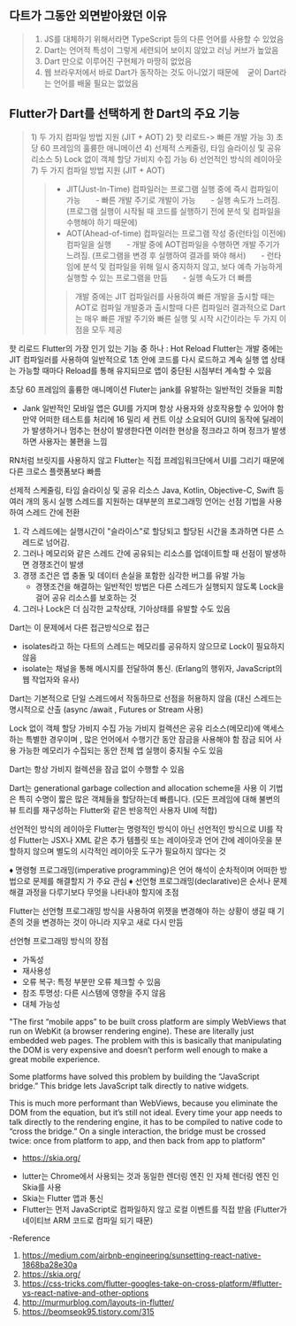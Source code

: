다트가 그동안 외면받아왔던 이유
-----------------------------
>1) JS를 대체하기 위해서라면 TypeScript 등의 다른 언어를 사용할 수 있었음
>2) Dart는 언어적 특성이 그렇게 세련되어 보이지 않았고 러닝 커브가 높았음
>3) Dart 만으로 이루어진 구현체가 마땅히 없었음
>4) 웹 브라우저에서 바로 Dart가 동작하는 것도 아니었기 때문에    굳이 Dart라는 언어를 배울 필요는 없었음

Flutter가 Dart를 선택하게 한 Dart의 주요 기능
-----------------------------
>1) 두 가지 컴파일 방법 지원 (JIT + AOT)
>2) 핫 리로드-> 빠른 개발 가능
>3) 초당 60 프레임의 훌륭한 애니메이션
>4) 선제적 스케줄링, 타임 슬라이싱 및 공유 리소스
>5) Lock 없이 객체 할당 가비지 수집 가능
>6) 선언적인 방식의 레이아웃
>7) 두 가지 컴파일 방법 지원 (JIT + AOT)
>  > * JIT(Just-In-Time) 컴파일러는 프로그램 실행 중에 즉시 컴파일이 가능
      - 빠른 개발 주기로 개발이 가능
      - 실행 속도가 느려짐.(프로그램 실행이 시작될 때 코드를 실행하기 전에 분석 및 컴파일을 수행해야 하기 때문에)
>  > * AOT(Ahead-of-time) 컴파일러는 프로그램 작성 중(런타임 이전에) 컴파일을 실행
      - 개발 중에 AOT컴파일을 수행하면 개발 주기가 느려짐. (프로그램을 변경 후 실행하여 결과를 봐야 해서)
      - 런타임에 분석 및 컴파일을 위해 일시 ​​중지하지 않고, 보다 예측 가능하게 실행할 수 있는 프로그램을 만듬
      - 실행 속도가 더 빠름
>  >  > 개발 중에는 JIT 컴파일러를 사용하여 빠른 개발을 출시할 때는 AOT로 컴파일
>  >  > 개발중과 출시할때 다른 컴파일러 결과적으로 Dart는 매우 빠른 개발 주기와 빠른 실행 및 시작 시간이라는 두 가지 이점을 모두 제공

핫 리로드
Flutter의 가장 인기 있는 기능 중 하나 : Hot Reload
Flutter는 개발 중에는 JIT 컴파일러를 사용하여 일반적으로 1초 안에 코드를 다시 로드하고 계속 실행
앱 상태는 가능할 때마다 Reload를 통해 유지되므로 앱이 중단된 시점부터 계속할 수 있음

초당 60 프레임의 훌륭한 애니메이션
Fluter는 jank를 유발하는 일반적인 것들을 피함
* Jank
일반적인 모바일 앱은 GUI를 가지며 항상 사용자와 상호작용할 수 있어야 함
만약 어떠한 테스트를 처리에 16 밀리 세 컨트 이상 소요되어 GUI의 동작에 딜레이가 발생하거나 멈추는 현상이 발생한다면 
이러한 현상을 정크라고 하며 정크가 발생하면 사용자는 불편을 느낌

RN처럼 브릿지를 사용하지 않고 Flutter는 직접 프레임워크단에서 UI를 그리기 때문에 다른 크로스 플랫폼보다 빠름

선제적 스케줄링, 타임 슬라이싱 및 공유 리소스 Java, Kotlin, Objective-C, Swift 등 여러 개의 동시 실행 스레드를 지원하는 대부분의 프로그래밍 언어는
선점 기법을 사용하여 스레드 간에 전환

1) 각 스레드에는 실행시간이 "슬라이스"로 할당되고 할당된 시간을 초과하면 다른 스레드로 넘어감.
2) 그러나 메모리와 같은 스레드 간에 공유되는 리소스를 업데이트할 때 선점이 발생하면 경쟁조건이 발생
3) 경쟁 조건은 앱 충돌 및 데이터 손실을 포함한 심각한 버그를 유발 가능
   - 경쟁조건을 해결하는 일반적인 방법은 다른 스레드가 실행되지 않도록 Lock을 걸어 공유 리소스를 보호하는 것
4) 그러나 Lock은 더 심각한 교착상태, 기아상태를 유발할 수도 있음

Dart는 이 문제에서 다른 접근방식으로 접근
- isolates라고 하는 다트의 스레드는 메모리를 공유하지 않으므로 Lock이 필요하지 않음
- isolate는 채널을 통해 메시지를 전달하여 통신. (Erlang의 행위자, JavaScript의 웹 작업자와 유사)

Dart는 기본적으로 단일 스레드에서 작동하므로 선점을 허용하지 않음 (대신 스레드는 명시적으로 산출 (async /await , Futures or Stream 사용)

Lock 없이 객체 할당 가비지 수집 가능
가비지 컬렉션은 공유 리소스(메모리)에 액세스 하는 특별한 경우이며 , 많은 언어에서 수행기간 동안 잠금을 사용해야 함
잠금 되어 사용 가능한 메모리가 수집되는 동안 전체 앱 실행이 중지될 수도 있음

Dart는 항상 가비지 컬렉션을 잠금 없이 수행할 수 있음

Dart는 generational garbage collection and allocation scheme을 사용
이 기법은 특히 수명이 짧은 많은 객체들을 할당하는데 빠릅니다.
(모든 프레임에 대해 불변의 뷰 트리를 재구성하는 Flutter와 같은 반응적인 사용자 UI에 적합)

선언적인 방식의 레이아웃
Flutter는 명령적인 방식이 아닌 선언적인 방식으로 UI를 작성
Flutter는 JSX나 XML 같은 추가 템플릿 또는 레이아웃과 언어 간에 레이아웃을 분할하지 않으며 별도의 시각적인 레이아웃 도구가 필요하지 않다는 것

♦ 명령형 프로그래밍(imperative programming)은 언어 해석이 순차적이며 어떠한 방법으로 문제를 해결할지 가 주요 관심
♦ 선언형 프로그래밍(declarative)은 순서나 문제 해결 과정을 다루기보다 무엇을 나타내야 할지에 초점

Flutter는 선언형 프로그래밍 방식을 사용하여 위젯을 변경해야 하는 상황이 생길 때 기존의 것을 변경하는 것이 아니라 지우고 새로 다시 만듬

선언형 프로그래밍 방식의 장점
 - 가독성
-  재사용성
- 오류 복구: 특정 부분만 오류 체크할 수 있음
- 참조 투명성: 다른 시스템에 영향을 주지 않음
- 대체 가능성

"The first “mobile apps” to be built cross platform are simply WebViews that run on WebKit (a browser rendering engine). These are literally just embedded web pages. The problem with this is basically that manipulating the DOM is very expensive and doesn’t perform well enough to make a great mobile experience.

Some platforms have solved this problem by building the “JavaScript bridge.” This bridge lets JavaScript talk directly to native widgets.

This is much more performant than WebViews, because you eliminate the DOM from the equation, but it’s still not ideal. Every time your app needs to talk directly to the rendering engine, it has to be compiled to native code to “cross the bridge.” On a single interaction, the bridge must be crossed twice: once from platform to app, and then back from app to platform"

* https://skia.org/
 - lutter는 Chrome에서 사용되는 것과 동일한 렌더링 엔진 인 자체 렌더링 엔진 인 Skia를 사용
 - Skia는 Flutter 앱과 통신
 - Flutter는 먼저 JavaScript로 컴파일하지 않고 로컬 이벤트를 직접 받음 (Flutter가 네이티브 ARM 코드로 컴파일 되기 때문)



-Reference
1) https://medium.com/airbnb-engineering/sunsetting-react-native-1868ba28e30a
2) https://skia.org/
3) https://css-tricks.com/flutter-googles-take-on-cross-platform/#flutter-vs-react-native-and-other-options
4) http://murmurblog.com/layouts-in-flutter/
5) https://beomseok95.tistory.com/315
